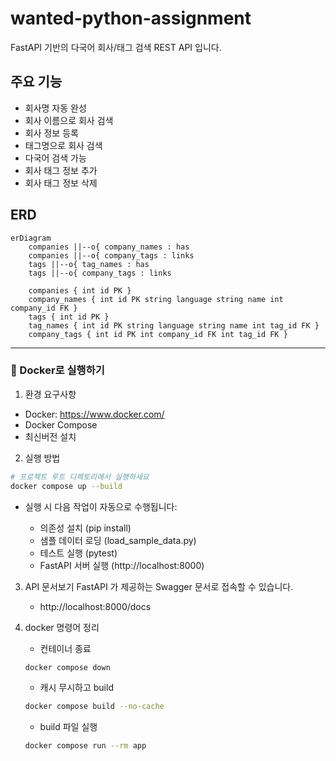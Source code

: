 # wanted-python-assignment

FastAPI 기반의 다국어 회사/태그 검색 REST API 입니다.

## 주요 기능

-   회사명 자동 완성
-   회사 이름으로 회사 검색
-   회사 정보 등록
-   태그명으로 회사 검색
-   다국어 검색 가능
-   회사 태그 정보 추가
-   회사 태그 정보 삭제

## ERD

```mermaid
erDiagram
    companies ||--o{ company_names : has
    companies ||--o{ company_tags : links
    tags ||--o{ tag_names : has
    tags ||--o{ company_tags : links

    companies { int id PK }
    company_names { int id PK string language string name int company_id FK }
    tags { int id PK }
    tag_names { int id PK string language string name int tag_id FK }
    company_tags { int id PK int company_id FK int tag_id FK }

```

---

### 🐳 Docker로 실행하기

1. 환경 요구사항

-   Docker: https://www.docker.com/
-   Docker Compose
-   최신버전 설치

2. 실행 방법

```bash
# 프로젝트 루트 디렉토리에서 실행하세요
docker compose up --build
```

-   실행 시 다음 작업이 자동으로 수행됩니다:

    -   의존성 설치 (pip install)
    -   샘플 데이터 로딩 (load_sample_data.py)
    -   테스트 실행 (pytest)
    -   FastAPI 서버 실행 (http://localhost:8000)

3. API 문서보기
   FastAPI 가 제공하는 Swagger 문서로 접속할 수 있습니다.

    - http://localhost:8000/docs

4. docker 명령어 정리

    - 컨테이너 종료

    ```bash
    docker compose down
    ```

    - 캐시 무시하고 build

    ```bash
    docker compose build --no-cache
    ```

    - build 파일 실행

    ```bash
    docker compose run --rm app
    ```
